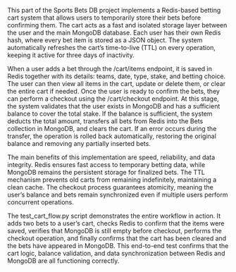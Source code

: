 This part of the Sports Bets DB project implements a Redis-based betting cart system that allows users to temporarily store their bets before confirming them. The cart acts as a fast and isolated storage layer between the user and the main MongoDB database. Each user has their own Redis hash, where every bet item is stored as a JSON object. The system automatically refreshes the cart’s time-to-live (TTL) on every operation, keeping it active for three days of inactivity.

When a user adds a bet through the /cart/items endpoint, it is saved in Redis together with its details: teams, date, type, stake, and betting choice. The user can then view all items in the cart, update or delete them, or clear the entire cart if needed. Once the user is ready to confirm the bets, they can perform a checkout using the /cart/checkout endpoint. At this stage, the system validates that the user exists in MongoDB and has a sufficient balance to cover the total stake. If the balance is sufficient, the system deducts the total amount, transfers all bets from Redis into the Bets collection in MongoDB, and clears the cart. If an error occurs during the transfer, the operation is rolled back automatically, restoring the original balance and removing any partially inserted bets.

The main benefits of this implementation are speed, reliability, and data integrity. Redis ensures fast access to temporary betting data, while MongoDB remains the persistent storage for finalized bets. The TTL mechanism prevents old carts from remaining indefinitely, maintaining a clean cache. The checkout process guarantees atomicity, meaning the user’s balance and bets remain synchronized even if multiple users perform concurrent operations.

The test_cart_flow.py script demonstrates the entire workflow in action. It adds two bets to a user’s cart, checks Redis to confirm that the items were saved, verifies that MongoDB is still empty before checkout, performs the checkout operation, and finally confirms that the cart has been cleared and the bets have appeared in MongoDB. This end-to-end test confirms that the cart logic, balance validation, and data synchronization between Redis and MongoDB are all functioning correctly.

 